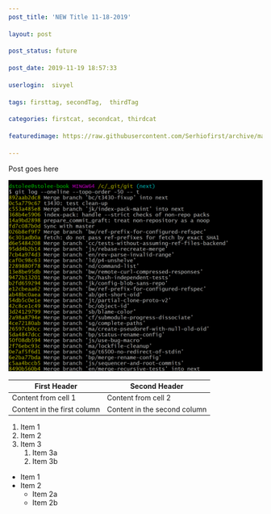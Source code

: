 ```yaml
--- 
post_title: 'NEW Title 11-18-2019' 

layout: post 

post_status: future 
  
post_date: 2019-11-19 18:57:33 

userlogin:  sivyel 

tags: firsttag, secondTag,  thirdTag 

categories: firstcat, secondcat, thirdcat 

featuredimage: https://raw.githubusercontent.com/Serhiofirst/archive/master/_drafts/Capture.PNG 

--- 
```


Post goes here   

![console](https://github.com/tadin001/NewTestRepoNov2019/blob/master/commit-graph-topo-order-git-1024x770.png) 

First Header | Second Header
------------ | -------------
Content from cell 1 | Content from cell 2
Content in the first column | Content in the second column

1. Item 1
1. Item 2
1. Item 3
   1. Item 3a
   1. Item 3b

* Item 1
* Item 2
  * Item 2a
  * Item 2b
  
  
